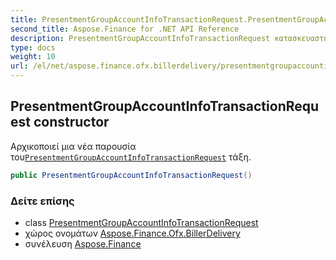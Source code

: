 ```yaml
---
title: PresentmentGroupAccountInfoTransactionRequest.PresentmentGroupAccountInfoTransactionRequest
second_title: Aspose.Finance for .NET API Reference
description: PresentmentGroupAccountInfoTransactionRequest κατασκευαστής. Αρχικοποιεί μια νέα παρουσία τουPresentmentGroupAccountInfoTransactionRequest τάξη.
type: docs
weight: 10
url: /el/net/aspose.finance.ofx.billerdelivery/presentmentgroupaccountinfotransactionrequest/presentmentgroupaccountinfotransactionrequest/
---
```

## PresentmentGroupAccountInfoTransactionRequest constructor

Αρχικοποιεί μια νέα παρουσία του[`PresentmentGroupAccountInfoTransactionRequest`](../) τάξη.

```csharp
public PresentmentGroupAccountInfoTransactionRequest()
```

### Δείτε επίσης

* class [PresentmentGroupAccountInfoTransactionRequest](../)
* χώρος ονομάτων [Aspose.Finance.Ofx.BillerDelivery](../../presentmentgroupaccountinfotransactionrequest/)
* συνέλευση [Aspose.Finance](../../../)



